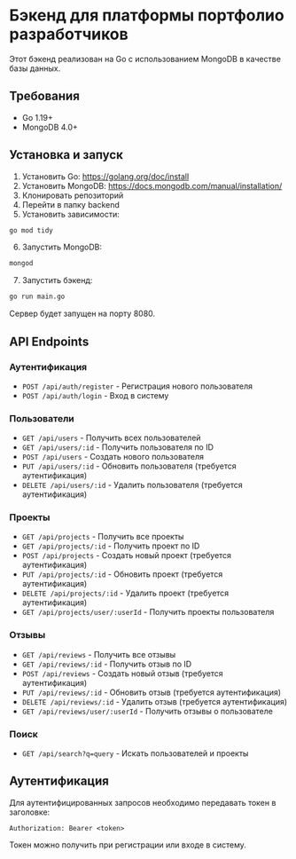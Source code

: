 
# Бэкенд для платформы портфолио разработчиков

Этот бэкенд реализован на Go с использованием MongoDB в качестве базы данных.

## Требования

- Go 1.19+
- MongoDB 4.0+

## Установка и запуск

1. Установить Go: https://golang.org/doc/install
2. Установить MongoDB: https://docs.mongodb.com/manual/installation/
3. Клонировать репозиторий
4. Перейти в папку backend
5. Установить зависимости:

```bash
go mod tidy
```

6. Запустить MongoDB:

```bash
mongod
```

7. Запустить бэкенд:

```bash
go run main.go
```

Сервер будет запущен на порту 8080.

## API Endpoints

### Аутентификация

- `POST /api/auth/register` - Регистрация нового пользователя
- `POST /api/auth/login` - Вход в систему

### Пользователи

- `GET /api/users` - Получить всех пользователей
- `GET /api/users/:id` - Получить пользователя по ID
- `POST /api/users` - Создать нового пользователя
- `PUT /api/users/:id` - Обновить пользователя (требуется аутентификация)
- `DELETE /api/users/:id` - Удалить пользователя (требуется аутентификация)

### Проекты

- `GET /api/projects` - Получить все проекты
- `GET /api/projects/:id` - Получить проект по ID
- `POST /api/projects` - Создать новый проект (требуется аутентификация)
- `PUT /api/projects/:id` - Обновить проект (требуется аутентификация)
- `DELETE /api/projects/:id` - Удалить проект (требуется аутентификация)
- `GET /api/projects/user/:userId` - Получить проекты пользователя

### Отзывы

- `GET /api/reviews` - Получить все отзывы
- `GET /api/reviews/:id` - Получить отзыв по ID
- `POST /api/reviews` - Создать новый отзыв (требуется аутентификация)
- `PUT /api/reviews/:id` - Обновить отзыв (требуется аутентификация)
- `DELETE /api/reviews/:id` - Удалить отзыв (требуется аутентификация)
- `GET /api/reviews/user/:userId` - Получить отзывы о пользователе

### Поиск

- `GET /api/search?q=query` - Искать пользователей и проекты

## Аутентификация

Для аутентифицированных запросов необходимо передавать токен в заголовке:

```
Authorization: Bearer <token>
```

Токен можно получить при регистрации или входе в систему.

